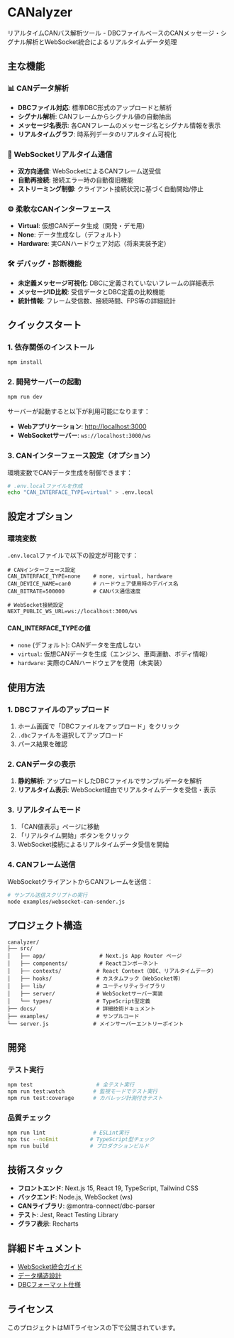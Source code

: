 # CANalyzer

リアルタイムCANバス解析ツール - DBCファイルベースのCANメッセージ・シグナル解析とWebSocket統合によるリアルタイムデータ処理

## 主な機能

### 📊 CANデータ解析
- **DBCファイル対応**: 標準DBC形式のアップロードと解析
- **シグナル解析**: CANフレームからシグナル値の自動抽出
- **メッセージ名表示**: 各CANフレームのメッセージ名とシグナル情報を表示
- **リアルタイムグラフ**: 時系列データのリアルタイム可視化

### 🔄 WebSocketリアルタイム通信
- **双方向通信**: WebSocketによるCANフレーム送受信
- **自動再接続**: 接続エラー時の自動復旧機能
- **ストリーミング制御**: クライアント接続状況に基づく自動開始/停止

### ⚙️ 柔軟なCANインターフェース
- **Virtual**: 仮想CANデータ生成（開発・デモ用）
- **None**: データ生成なし（デフォルト）
- **Hardware**: 実CANハードウェア対応（将来実装予定）

### 🛠️ デバッグ・診断機能
- **未定義メッセージ可視化**: DBCに定義されていないフレームの詳細表示
- **メッセージID比較**: 受信データとDBC定義の比較機能
- **統計情報**: フレーム受信数、接続時間、FPS等の詳細統計

## クイックスタート

### 1. 依存関係のインストール

```bash
npm install
```

### 2. 開発サーバーの起動

```bash
npm run dev
```

サーバーが起動すると以下が利用可能になります：
- **Webアプリケーション**: [http://localhost:3000](http://localhost:3000)
- **WebSocketサーバー**: `ws://localhost:3000/ws`

### 3. CANインターフェース設定（オプション）

環境変数でCANデータ生成を制御できます：

```bash
# .env.localファイルを作成
echo "CAN_INTERFACE_TYPE=virtual" > .env.local
```

## 設定オプション

### 環境変数

`.env.local`ファイルで以下の設定が可能です：

```env
# CANインターフェース設定
CAN_INTERFACE_TYPE=none    # none, virtual, hardware
CAN_DEVICE_NAME=can0       # ハードウェア使用時のデバイス名
CAN_BITRATE=500000         # CANバス通信速度

# WebSocket接続設定
NEXT_PUBLIC_WS_URL=ws://localhost:3000/ws
```

#### CAN_INTERFACE_TYPEの値

- `none` (デフォルト): CANデータを生成しない
- `virtual`: 仮想CANデータを生成（エンジン、車両運動、ボディ情報）
- `hardware`: 実際のCANハードウェアを使用（未実装）

## 使用方法

### 1. DBCファイルのアップロード

1. ホーム画面で「DBCファイルをアップロード」をクリック
2. `.dbc`ファイルを選択してアップロード
3. パース結果を確認

### 2. CANデータの表示

1. **静的解析**: アップロードしたDBCファイルでサンプルデータを解析
2. **リアルタイム表示**: WebSocket経由でリアルタイムデータを受信・表示

### 3. リアルタイムモード

1. 「CAN値表示」ページに移動
2. 「リアルタイム開始」ボタンをクリック
3. WebSocket接続によるリアルタイムデータ受信を開始

### 4. CANフレーム送信

WebSocketクライアントからCANフレームを送信：

```bash
# サンプル送信スクリプトの実行
node examples/websocket-can-sender.js
```

## プロジェクト構造

```
canalyzer/
├── src/
│   ├── app/                 # Next.js App Router ページ
│   ├── components/          # Reactコンポーネント
│   ├── contexts/           # React Context（DBC、リアルタイムデータ）
│   ├── hooks/              # カスタムフック（WebSocket等）
│   ├── lib/                # ユーティリティライブラリ
│   ├── server/             # WebSocketサーバー実装
│   └── types/              # TypeScript型定義
├── docs/                   # 詳細技術ドキュメント
├── examples/               # サンプルコード
└── server.js              # メインサーバーエントリーポイント
```

## 開発

### テスト実行

```bash
npm test                    # 全テスト実行
npm run test:watch         # 監視モードでテスト実行
npm run test:coverage      # カバレッジ計測付きテスト
```

### 品質チェック

```bash
npm run lint               # ESLint実行
npx tsc --noEmit          # TypeScript型チェック
npm run build             # プロダクションビルド
```

## 技術スタック

- **フロントエンド**: Next.js 15, React 19, TypeScript, Tailwind CSS
- **バックエンド**: Node.js, WebSocket (ws)
- **CANライブラリ**: @montra-connect/dbc-parser
- **テスト**: Jest, React Testing Library
- **グラフ表示**: Recharts

## 詳細ドキュメント

- [WebSocket統合ガイド](./docs/websocket-integration.md)
- [データ構造設計](./docs/data-structures.md)
- [DBCフォーマット仕様](./docs/dbc-format.md)

## ライセンス

このプロジェクトはMITライセンスの下で公開されています。
